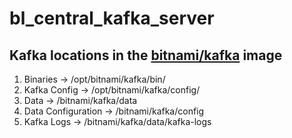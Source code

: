 # bl_central_kafka_server

## Kafka locations in the [bitnami/kafka](https://hub.docker.com/r/bitnami/kafka) image

1. Binaries -> /opt/bitnami/kafka/bin/
2. Kafka Config -> /opt/bitnami/kafka/config/
3. Data -> /bitnami/kafka/data
4. Data Configuration -> /bitnami/kafka/config
5. Kafka Logs -> /bitnami/kafka/data/kafka-logs
